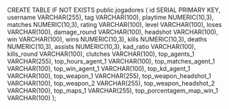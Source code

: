 CREATE TABLE IF NOT EXISTS public.jogadores
(
    id SERIAL PRIMARY KEY,
    username VARCHAR(255),
    tag VARCHAR(100),
    playtime NUMERIC(10,3),
    matches NUMERIC(10,3),
    rating VARCHAR(100),
    level VARCHAR(100),
    loses VARCHAR(100),
    damage_round VARCHAR(100),
    headshot VARCHAR(100),
    win VARCHAR(100),
    wins NUMERIC(10,3),
    kills NUMERIC(10,3),
    deaths NUMERIC(10,3),
    assists NUMERIC(10,3),
    kad_ratio VARCHAR(100),
    kills_round VARCHAR(100),
    clutches VARCHAR(100),
    top_agents_1 VARCHAR(255),
    top_hours_agent_1 VARCHAR(100),
    top_matches_agent_1 VARCHAR(100),
    top_win_agent_1 VARCHAR(100),
    top_kd_agent_1 VARCHAR(100),
    top_weapon_1 VARCHAR(255),
    top_weapon_headshot_1 VARCHAR(100),
    top_weapon_2 VARCHAR(255),
    top_weapon_headshot_2 VARCHAR(100),
    top_maps_1 VARCHAR(255),
    top_porcentagem_map_win_1 VARCHAR(100)
);